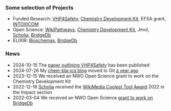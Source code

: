 ### Some selection of Projects

* Funded Research: [VHP4Safety](https://twitter.com/vhp4safety), [Chemistry Development Kit](https://github.com/cdk), EFSA grant, [INTOXICOM](https://elixir-europe.org/internal-projects/commissioned-services/integrating-toxicology-community)
* Open Science: [WikiPathways](https://github.com/wikipathways), [Chemistry Development Kit](https://github.com/cdk), Jmol, [Scholia](https://github.com/wdscholia), [BridgeDb](https://www.bridgedb.org/)
* ELIXIR: [Bioschemas](https://github.com/bioschemas/), [BridgeDb](https://github.com/bridgedb)

### News

* 2024-10-15 The [paper outlining VHP4Safety](https://doi.org/10.14573/altex.2407211) has been published
* 2024-07-26 My [chem-bla-ics blog](https://chem-bla-ics.linkedchemistry.info/) moved to Git [a year ago](https://github.com/egonw/blog2/commit/097ba23d7c2cdcf848c55ccd537941d99b480abb)
* 2023-12-15 We received an NWO Open Science grant to work on the Chemistry Development Kit
* 2022-12-16 [Scholia](https://github.com/wdscholia/scholia) received the [WikiMedia Coolest Tool Award](https://meta.wikimedia.org/wiki/Coolest_Tool_Award) 2022 in the Impact section
* 2022-03-04 We received an NWO Open Science [grant to work on BridgeDb](https://chem-bla-ics.blogspot.com/2022/03/bridgedb-nwo-grant-update-1-first-steps.html?q=nwo)
